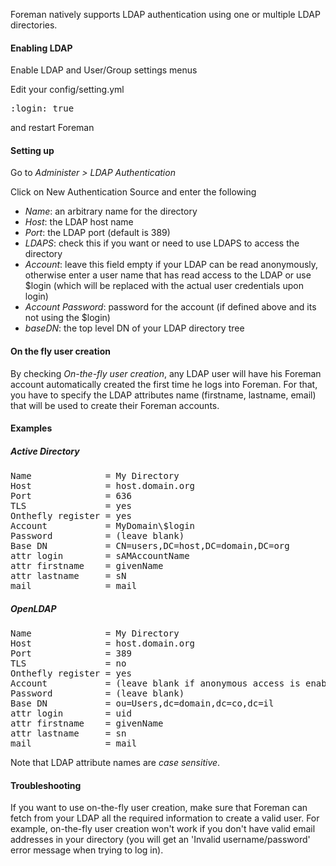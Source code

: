 
Foreman natively supports LDAP authentication using one or multiple LDAP directories.

#### Enabling LDAP

Enable LDAP and User/Group settings menus

Edit your config/setting.yml
<pre>
:login: true
</pre>

and restart Foreman

#### Setting up

Go to *Administer > LDAP Authentication*

Click on New Authentication Source and enter the following

* *Name*: an arbitrary name for the directory
* *Host*: the LDAP host name
* *Port*: the LDAP port (default is 389)
* *LDAPS*: check this if you want or need to use LDAPS to access the directory
* *Account*: leave this field empty if your LDAP can be read anonymously, otherwise enter a user name that has read access to the LDAP or use $login (which will be replaced with the actual user credentials upon login)
* *Account Password*: password for the account (if defined above and its not using the $login)
* *baseDN*: the top level DN of your LDAP directory tree

#### On the fly user creation

By checking *On-the-fly user creation*, any LDAP user will have his Foreman account automatically created the first time he logs into Foreman.
For that, you have to specify the LDAP attributes name (firstname, lastname, email) that will be used to create their Foreman accounts.

#### Examples

##### Active Directory

<pre>
Name              = My Directory
Host              = host.domain.org
Port              = 636
TLS               = yes
Onthefly register = yes
Account           = MyDomain\$login
Password          = (leave blank)
Base DN           = CN=users,DC=host,DC=domain,DC=org
attr login        = sAMAccountName
attr firstname    = givenName
attr lastname     = sN
mail              = mail
</pre>

##### OpenLDAP

<pre>
Name              = My Directory
Host              = host.domain.org
Port              = 389
TLS               = no
Onthefly register = yes
Account           = (leave blank if anonymous access is enabled)
Password          = (leave blank)
Base DN           = ou=Users,dc=domain,dc=co,dc=il
attr login        = uid
attr firstname    = givenName
attr lastname     = sn
mail              = mail
</pre>

Note that LDAP attribute names are *case sensitive*.


#### Troubleshooting

If you want to use on-the-fly user creation, make sure that Foreman can fetch from your LDAP all the required information to create a valid user.
For example, on-the-fly user creation won't work if you don't have valid email addresses in your directory (you will get an 'Invalid username/password' error message when trying to log in).
